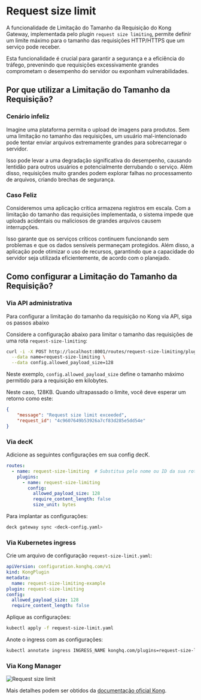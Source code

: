 # Request size limit

A funcionalidade de Limitação do Tamanho da Requisição do Kong Gateway, implementada pelo plugin `request size limiting`, permite definir um limite máximo para o tamanho das requisições HTTP/HTTPS que um serviço pode receber.

Esta funcionalidade é crucial para garantir a segurança e a eficiência do tráfego, prevenindo que requisições excessivamente grandes comprometam o desempenho do servidor ou exponham vulnerabilidades.

## Por que utilizar a Limitação do Tamanho da Requisição?

### Cenário infeliz

Imagine uma plataforma permita o upload de imagens para produtos. Sem uma limitação no tamanho das requisições, um usuário mal-intencionado pode tentar enviar arquivos extremamente grandes para sobrecarregar o servidor.

Isso pode levar a uma degradação significativa do desempenho, causando lentidão para outros usuários e potencialmente derrubando o serviço. Além disso, requisições muito grandes podem explorar falhas no processamento de arquivos, criando brechas de segurança.

### Caso Feliz

Consideremos uma aplicação crítica armazena registros em escala. Com a limitação do tamanho das requisições implementada, o sistema impede que uploads acidentais ou maliciosos de grandes arquivos causem interrupções.

Isso garante que os serviços críticos continuem funcionando sem problemas e que os dados sensíveis permaneçam protegidos. Além disso, a aplicação pode otimizar o uso de recursos, garantindo que a capacidade do servidor seja utilizada eficientemente, de acordo com o planejado.

## Como configurar a Limitação do Tamanho da Requisição?

### Via API administrativa

Para configurar a limitação do tamanho da requisição no Kong via API, siga os passos abaixo

Considere a configuração abaixo para limitar o tamanho das requisições de uma rota `request-size-limiting`:

```bash
curl -i -X POST http://localhost:8001/routes/request-size-limiting/plugins \
  --data name=request-size-limiting \
  --data config.allowed_payload_size=128
```

Neste exemplo, `config.allowed_payload_size` define o tamanho máximo permitido para a requisição em kilobytes.

Neste caso, 128KB. Quando ultrapassado o limite, você deve esperar um retorno como este:

```json
{
    "message": "Request size limit exceeded",
    "request_id": "4c9607649b53926a7cf83d285e5dd54e"
}
```

### Via decK

Adicione as seguintes configurações em sua config decK.

```yaml
routes:
  - name: request-size-limiting  # Substitua pelo nome ou ID da sua rota
    plugins:
      - name: request-size-limiting
        config:
          allowed_payload_size: 128
          require_content_length: false
          size_unit: bytes
```

Para implantar as configurações:

```bash
deck gateway sync <deck-config.yaml>
```

### Via Kubernetes ingress

Crie um arquivo de configuração `request-size-limit.yaml`:

```yaml
apiVersion: configuration.konghq.com/v1
kind: KongPlugin
metadata:
  name: request-size-limiting-example
plugin: request-size-limiting
config:
  allowed_payload_size: 128
  require_content_length: false
```

Aplique as configurações:

```bash
kubectl apply -f request-size-limit.yaml
```

Anote o ingress com as configurações:

```bash
kubectl annotate ingress INGRESS_NAME konghq.com/plugins=request-size-limiting-example
```

### Via Kong Manager

![Request size limit](/kong-gateway/assets/gifs/kong/capacities/request-size-limiting.gif)

Mais detalhes podem ser obtidos da [documentação oficial Kong](https://docs.konghq.com/hub/kong-inc/request-size-limiting/).
